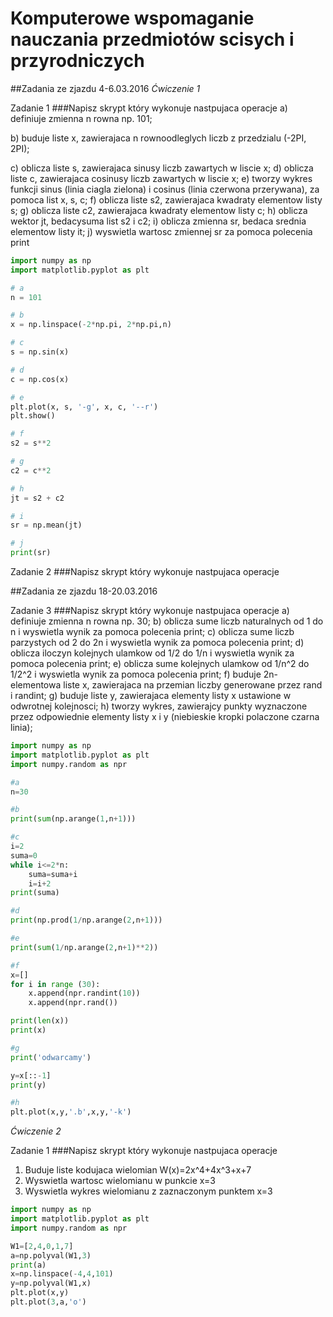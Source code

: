 # Komputerowe wspomaganie nauczania przedmiotów scisych i przyrodniczych

##Zadania ze zjazdu 4-6.03.2016
*Ćwiczenie 1*

Zadanie 1 
###Napisz skrypt który wykonuje nastpujaca operacje 
a) definiuje zmienna n rowna np. 101;

b) buduje liste x, zawierajaca n rownoodleglych liczb z przedzialu (-2PI, 2PI);

c) oblicza liste s, zawierajaca sinusy liczb zawartych w liscie x;
d) oblicza liste c, zawierajaca cosinusy liczb zawartych w liscie x;
e) tworzy wykres funkcji sinus (linia ciagla zielona) i cosinus (linia czerwona przerywana), za pomoca list x, s, c;
f) oblicza liste s2, zawierajaca kwadraty elementow listy s;
g) oblicza liste c2, zawierajaca kwadraty elementow listy c;
h) oblicza wektor jt, bedacysuma list s2 i c2;
i) oblicza zmienna sr, bedaca srednia elementow listy it;
j) wyswietla wartosc zmiennej sr za pomoca polecenia print

```python
import numpy as np
import matplotlib.pyplot as plt

# a
n = 101

# b
x = np.linspace(-2*np.pi, 2*np.pi,n)

# c
s = np.sin(x)

# d
c = np.cos(x)

# e
plt.plot(x, s, '-g', x, c, '--r')
plt.show()

# f
s2 = s**2

# g
c2 = c**2

# h
jt = s2 + c2

# i
sr = np.mean(jt)

# j
print(sr)
```
Zadanie 2
###Napisz skrypt który wykonuje nastpujaca operacje 



##Zadania ze zjazdu 18-20.03.2016

Zadanie 3 
###Napisz skrypt który wykonuje nastpujaca operacje 
a) definiuje zmienna n rowna np. 30;
b) oblicza sume liczb naturalnych od 1 do n i wyswietla wynik za pomoca polecenia print;
c) oblicza sume liczb parzystych od 2 do 2n i wyswietla wynik za pomoca polecenia print;
d) oblicza iloczyn kolejnych ulamkow od 1/2 do 1/n i wyswietla wynik za pomoca polecenia print;
e) oblicza sume kolejnych ulamkow od 1/n^2 do 1/2^2 i wyswietla wynik za pomoca polecenia print;
f) buduje 2n-elementowa liste x, zawierajaca na przemian liczby generowane przez rand i randint;
g) buduje liste y, zawierajaca elementy listy x ustawione w odwrotnej kolejnosci;
h) tworzy wykres, zawierajcy punkty wyznaczone przez odpowiednie elementy listy x i y (niebieskie kropki polaczone czarna linia);

```python
import numpy as np
import matplotlib.pyplot as plt
import numpy.random as npr

#a
n=30

#b
print(sum(np.arange(1,n+1)))

#c
i=2
suma=0
while i<=2*n:
    suma=suma+i
    i=i+2
print(suma)

#d
print(np.prod(1/np.arange(2,n+1)))

#e
print(sum(1/np.arange(2,n+1)**2))

#f
x=[]
for i in range (30):
    x.append(npr.randint(10))
    x.append(npr.rand())

print(len(x))
print(x)

#g
print('odwarcamy')

y=x[::-1]
print(y)

#h
plt.plot(x,y,'.b',x,y,'-k')
```
*Ćwiczenie 2*

Zadanie 1
###Napisz skrypt który wykonuje nastpujaca operacje 
1. Buduje liste kodujaca wielomian W(x)=2x^4+4x^3+x+7
2. Wyswietla wartosc wielomianu w punkcie x=3
3. Wyswietla wykres wielomianu z zaznaczonym punktem x=3

```python
import numpy as np
import matplotlib.pyplot as plt
import numpy.random as npr

W1=[2,4,0,1,7]
a=np.polyval(W1,3)
print(a)
x=np.linspace(-4,4,101)
y=np.polyval(W1,x)
plt.plot(x,y)
plt.plot(3,a,'o')
```

